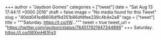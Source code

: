 
+++
author = "Jaydson Gomes"
categories = ["tweet"]
date = "Sat Aug 13 17:44:11 +0000 2016"
draft = false
image = "No media found for this Tweet"
slug = "40dd041ed8608df9d351b86dfdfee239c4b4e2a8"
tags = ["tweet"]
title = """Saturday. https://t.co/tW..."""
tweet = true
tweet_url = "https://twitter.com/jaydson/status/764517921947344896"
+++
Saturday. https://t.co/tWXmH61Fq3
